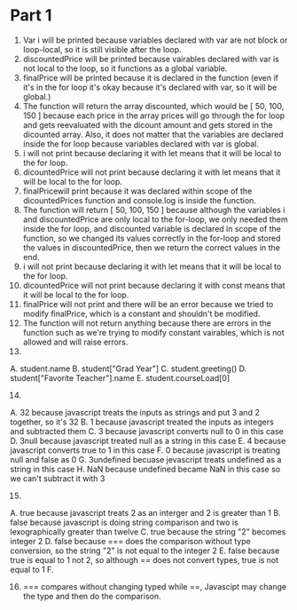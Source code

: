 # Part 1

1. Var i will be printed because variables declared with var are not block or loop-local, so it is still visible after the loop. 
2. discountedPrice will be printed because vairables declared with var is not local to the loop, so it functions as a global variable.
3. finalPrice will be printed because it is declared in the function (even if it's in the for loop it's okay because it's declared with var, so it will be global.)
4. The function will return the array discounted, which would be [ 50, 100, 150 ] because each price in the array prices will go through the for loop and gets reevaluated with the dicount amount and gets stored in the dicounted array. 
Also, it does not matter that the variables are declared inside the for loop because variables declared with var is global.
5. i will not print because declaring it with let means that it will be local to the for loop.
6. dicountedPrice will not print because declaring it with let means that it will be local to the for loop.
7. finalPricewill print because it was declared within scope of the dicountedPrices function and console.log is inside the function.
8. The function will return [ 50, 100, 150 ] because although the variables i and discountedPrice are only local to the for-loop, we only needed them inside the for
loop, and discounted variable is declared in scope of the function, so we changed its values correctly in the for-loop and stored the values in discountedPrice, then
we return the correct values in the end.
9. i will not print because declaring it with let means that it will be local to the for loop.
10. dicountedPrice will not print because declaring it with const means that it will be local to the for loop.
11. finalPrice will not print and there will be an error because we tried to modify finalPrice, which is a constant and shouldn't be modified.
12. The function will not return anything because there are errors in the function such as we're trying to modify constant vairables, which is not allowed and will raise errors.
13.
  A. student.name
  B. student["Grad Year"]
  C. student.greeting()
  D. student["Favorite Teacher"].name
  E. student.courseLoad[0]
  
 14.
  A. 32 because javascript treats the inputs as strings and put 3 and 2 together, so it's 32
  B. 1 because javascript treated the inputs as integers and subtracted them
  C. 3 because javascript converts null to 0 in this case
  D. 3null because javascript treated null as a string in this case
  E. 4 because javascript converts true to 1 in this case
  F. 0 because javascript is treating null and false as 0
  G. 3undefined becuase jevascript treats undefined as a string in this case
  H. NaN because undefined became NaN in this case so we can't subtract it with 3
 
15. 
  A. true because javascript treats 2 as an interger and 2 is greater than 1
  B. false because javascript is doing string comparison and two is lexographically greater than twelve
  C. true because the string "2" becomes integer 2
  D. false because === does the comparison without type conversion, so the string "2" is not equal to the integer 2
  E. false because true is equal to 1 not 2, so although == does not convert types, true is not equal to 1
  F. 
  
 16. === compares without changing typed while ==, Javascipt may change the type and then do the comparison.
 
 
 
 
